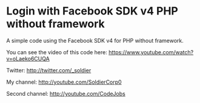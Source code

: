 Login with Facebook SDK v4 PHP without framework
=============================================

A simple code using the Facebook SDK v4 for PHP without framework.

You can see the video of this code here: https://www.youtube.com/watch?v=oLaeko6CUQA

Twitter: http://twitter.com/_soldier

My channel: http://youtube.com/SoldierCorp0

Second channel: http://youtube.com/CodeJobs
